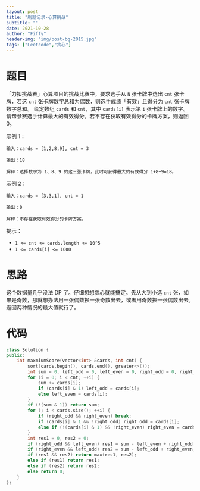 ```yaml
---
layout: post
title: "刷题记录-心算挑战"
subtitle: ""
date: 2021-10-28
author: "Fiffy"
header-img: "img/post-bg-2015.jpg"
tags: ["Leetcode","贪心"]
---
```


# 题目

「力扣挑战赛」心算项目的挑战比赛中，要求选手从 `N` 张卡牌中选出 `cnt` 张卡牌，若这 `cnt` 张卡牌数字总和为偶数，则选手成绩「有效」且得分为 `cnt` 张卡牌数字总和。
给定数组 `cards` 和 `cnt`，其中 `cards[i]` 表示第 `i` 张卡牌上的数字。 请帮参赛选手计算最大的有效得分。若不存在获取有效得分的卡牌方案，则返回 0。

示例 1：

```
输入：cards = [1,2,8,9], cnt = 3

输出：18

解释：选择数字为 1、8、9 的这三张卡牌，此时可获得最大的有效得分 1+8+9=18。
```

示例 2：

```
输入：cards = [3,3,1], cnt = 1

输出：0

解释：不存在获取有效得分的卡牌方案。
```

提示：

- `1 <= cnt <= cards.length <= 10^5`
- `1 <= cards[i] <= 1000`

# 思路

这个数据量几乎没法 DP 了。仔细想想贪心就能搞定。先从大到小选 `cnt` 张，如果是奇数，那就想办法用一张偶数换一张奇数出去，或者用奇数换一张偶数出去。返回两种情况的最大值就行了。

# 代码

```c++
class Solution {
public:
    int maxmiumScore(vector<int> &cards, int cnt) {
        sort(cards.begin(), cards.end(), greater<>());
        int sum = 0, left_odd = 0, left_even = 0, right_odd = 0, right_even = 0, i;
        for (i = 0; i < cnt; ++i) {
            sum += cards[i];
            if (cards[i] & 1) left_odd = cards[i];
            else left_even = cards[i];
        }
        if (!(sum & 1)) return sum;
        for (; i < cards.size(); ++i) {
            if (right_odd && right_even) break;
            if (cards[i] & 1 && !right_odd) right_odd = cards[i];
            else if (!(cards[i] & 1) && !right_even) right_even = cards[i];
        }
        int res1 = 0, res2 = 0;
        if (right_odd && left_even) res1 = sum - left_even + right_odd;
        if (right_even && left_odd) res2 = sum - left_odd + right_even;
        if (res1 && res2) return max(res1, res2);
        else if (res1) return res1;
        else if (res2) return res2;
        else return 0;
    }
};
```

